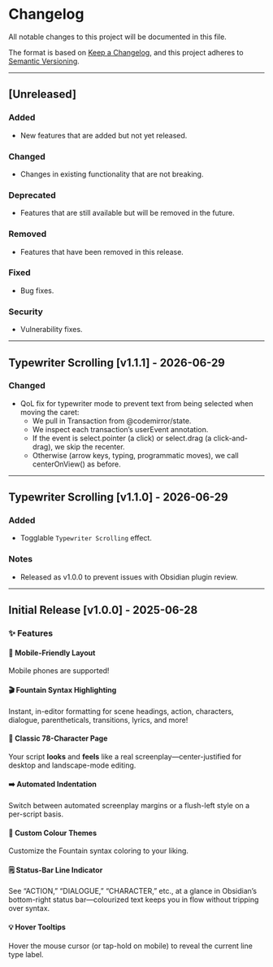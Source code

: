 # Changelog

All notable changes to this project will be documented in this file.

The format is based on [Keep a Changelog](https://keepachangelog.com/en/1.0.0/), and this project adheres to [Semantic Versioning](https://semver.org/spec/v2.0.0.html).

---

## [Unreleased]

### Added
- New features that are added but not yet released.

### Changed
- Changes in existing functionality that are not breaking.

### Deprecated
- Features that are still available but will be removed in the future.

### Removed
- Features that have been removed in this release.

### Fixed
- Bug fixes.

### Security
- Vulnerability fixes.

---
## Typewriter Scrolling [v1.1.1] - 2026-06-29

### Changed
- QoL fix for typewriter mode to prevent text from being selected when moving the caret:
    - We pull in Transaction from @codemirror/state.
    - We inspect each transaction’s userEvent annotation.
    - If the event is select.pointer (a click) or select.drag (a click-and-drag), we skip the recenter.
    - Otherwise (arrow keys, typing, programmatic moves), we call centerOnView() as before.
---
## Typewriter Scrolling [v1.1.0] - 2026-06-29

### Added
- Togglable `Typewriter Scrolling` effect.

### Notes
- Released as v1.0.0 to prevent issues with Obsidian plugin review.

---

## Initial Release [v1.0.0] - 2025-06-28

### ✨ Features
#### 📱 Mobile-Friendly Layout
Mobile phones are supported!

#### 🎬 Fountain Syntax Highlighting
Instant, in-editor formatting for scene headings, action, characters, dialogue, parentheticals, transitions, lyrics, and more!

#### 📐 Classic 78-Character Page
Your script **looks** and **feels** like a real screenplay—center-justified for desktop and landscape-mode editing.

#### ➡️ Automated Indentation
Switch between automated screenplay margins or a flush-left style on a per-script basis.

#### 🎨 Custom Colour Themes
Customize the Fountain syntax coloring to your liking.

#### 🗒️ Status-Bar Line Indicator
See “ACTION,” “DIALOGUE,” “CHARACTER,” etc., at a glance in Obsidian’s bottom-right status bar—colourized text keeps you in flow without tripping over syntax.

#### 💡 Hover Tooltips
Hover the mouse cursor (or tap-hold on mobile) to reveal the current line type label.